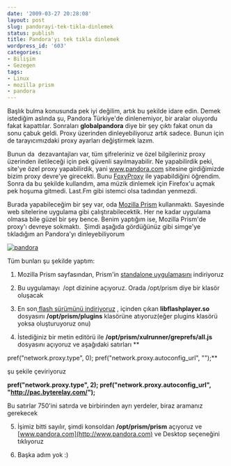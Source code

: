 ```yaml
---
date: '2009-03-27 20:28:08'
layout: post
slug: pandorayi-tek-tikla-dinlemek
status: publish
title: Pandora'yı tek tıkla dinlemek
wordpress_id: '603'
categories:
- Bilişim
- Gezegen
tags:
- Linux
- mozilla prism
- pandora
---
```


Başlık bulma konusunda pek iyi değilim, artık bu şekilde idare edin. Demek istediğim aslında şu, Pandora Türkiye'de dinlenemiyor, bir aralar oluyordu fakat kapattılar. Sonraları **globalpandora** diye bir şey çıktı fakat onun da sonu çabuk geldi. Proxy üzerinden dinleyebiliyoruz artık sadece. Bunun için de tarayıcımızdaki proxy ayarları değiştirmek lazım.

Bunun da  dezavantajları var, tüm şifreleriniz ve özel bilgileriniz proxy üzerinden iletileceği için pek güvenli sayılmayabilir. Ne yapabilirdik peki, site'ye özel proxy yapabilirdik, yani www.pandora.com sitesine girdiğimizde bizim proxy devre'ye girecekti. Bunu [FoxyProxy](http://foxyproxy.mozdev.org/) ile yapabildiğini öğrendim. Sonra da bu şekilde kullandım, ama müzik dinlemek için Firefox'u açmak pek hoşuma gitmedi. Last.Fm gibi istemci olsa tadından yenmezdi.

Burada yapabileceğim bir şey var, oda [Mozilla Prism](http://labs.mozilla.com/projects/prism/) kullanmaktı. Sayesinde web sitelerine uygulama gibi çalıştırabilecektik. Her ne kadar uygulama olmasa bile güzel bir şey bence. Benim yaptığım ise, Mozilla Prism'de proxy'ı devreye sokmaktı.  Şimdi aşağıda gördüğünüz gibi simge'ye tıkladığım an Pandora'yı dinleyebiliyorum

[![pandora](http://blog.arsln.org/wp-content/uploads/pandora-300x221.png)](http://blog.arsln.org/wp-content/uploads/pandora.png)

Tüm bunları şu şekilde yaptım:



	
  1. Mozilla Prism sayfasından, Prism'in [standalone uygulamasını](http://people.mozilla.com/%7Emfinkle/prism/prism-0.9.en-US.linux-i686.tar.bz2) indiriyoruz

	
  2. Bu uygulamayı  /opt dizinine açıyoruz. Orada /opt/prism diye bir klasör oluşacak

	
  3. En son[ flash sürümünü indiriyoruz](http://get.adobe.com/flashplayer/) , içinden çıkan **libflashplayer.so** dosyasını  **/opt/prism/plugins** klasörüne atıyoruz(eğer plugins klasörü yoksa oluşturuyoruz onu)

	
  4. İstediğiniz bir metin editörü ile **/opt/prism/xulrunner/greprefs/all.js** dosyasını açıyoruz ve aşağıdaki satırları **

pref("network.proxy.type",                  0);
pref("network.proxy.autoconfig_url", "");**

şu şekile çeviriyoruz

**pref("network.proxy.type",                  2);
pref("network.proxy.autoconfig_url", "http://pac.byterelay.com/");**

Bu satırlar 750'ini satırda ve birbirinden ayrı yerdeler, biraz aramanız gerekecek

	
  5. İşimiz bitti sayılır, şimdi konsoldan **/opt/prism/prism** açıyoruz ve [www.pandora.com](http://www.pandora.com) ve Desktop seçeneğini tıklıyoruz

	
  6. Başka adım yok :)


